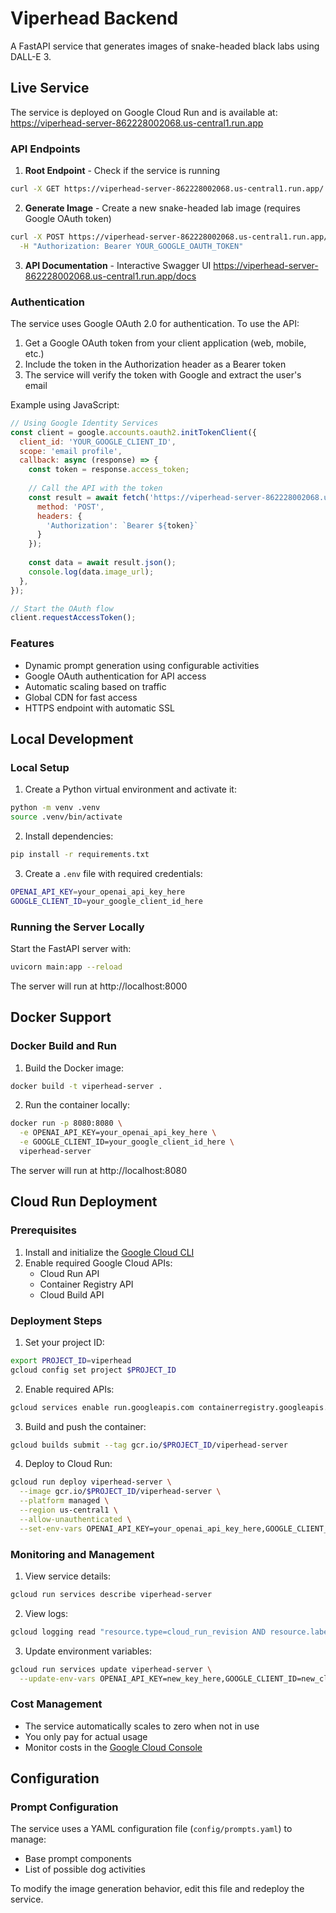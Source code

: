 # Viperhead Backend

A FastAPI service that generates images of snake-headed black labs using DALL-E 3.

## Live Service

The service is deployed on Google Cloud Run and is available at:
https://viperhead-server-862228002068.us-central1.run.app

### API Endpoints

1. **Root Endpoint** - Check if the service is running
```bash
curl -X GET https://viperhead-server-862228002068.us-central1.run.app/
```

2. **Generate Image** - Create a new snake-headed lab image (requires Google OAuth token)
```bash
curl -X POST https://viperhead-server-862228002068.us-central1.run.app/generate-image \
  -H "Authorization: Bearer YOUR_GOOGLE_OAUTH_TOKEN"
```

3. **API Documentation** - Interactive Swagger UI
https://viperhead-server-862228002068.us-central1.run.app/docs

### Authentication

The service uses Google OAuth 2.0 for authentication. To use the API:

1. Get a Google OAuth token from your client application (web, mobile, etc.)
2. Include the token in the Authorization header as a Bearer token
3. The service will verify the token with Google and extract the user's email

Example using JavaScript:
```javascript
// Using Google Identity Services
const client = google.accounts.oauth2.initTokenClient({
  client_id: 'YOUR_GOOGLE_CLIENT_ID',
  scope: 'email profile',
  callback: async (response) => {
    const token = response.access_token;
    
    // Call the API with the token
    const result = await fetch('https://viperhead-server-862228002068.us-central1.run.app/generate-image', {
      method: 'POST',
      headers: {
        'Authorization': `Bearer ${token}`
      }
    });
    
    const data = await result.json();
    console.log(data.image_url);
  },
});

// Start the OAuth flow
client.requestAccessToken();
```

### Features
- Dynamic prompt generation using configurable activities
- Google OAuth authentication for API access
- Automatic scaling based on traffic
- Global CDN for fast access
- HTTPS endpoint with automatic SSL

## Local Development

### Local Setup

1. Create a Python virtual environment and activate it:
```bash
python -m venv .venv
source .venv/bin/activate
```

2. Install dependencies:
```bash
pip install -r requirements.txt
```

3. Create a `.env` file with required credentials:
```bash
OPENAI_API_KEY=your_openai_api_key_here
GOOGLE_CLIENT_ID=your_google_client_id_here
```

### Running the Server Locally

Start the FastAPI server with:
```bash
uvicorn main:app --reload
```

The server will run at http://localhost:8000

## Docker Support

### Docker Build and Run

1. Build the Docker image:
```bash
docker build -t viperhead-server .
```

2. Run the container locally:
```bash
docker run -p 8080:8080 \
  -e OPENAI_API_KEY=your_openai_api_key_here \
  -e GOOGLE_CLIENT_ID=your_google_client_id_here \
  viperhead-server
```

The server will run at http://localhost:8080

## Cloud Run Deployment

### Prerequisites
1. Install and initialize the [Google Cloud CLI](https://cloud.google.com/sdk/docs/install)
2. Enable required Google Cloud APIs:
   - Cloud Run API
   - Container Registry API
   - Cloud Build API

### Deployment Steps

1. Set your project ID:
```bash
export PROJECT_ID=viperhead
gcloud config set project $PROJECT_ID
```

2. Enable required APIs:
```bash
gcloud services enable run.googleapis.com containerregistry.googleapis.com cloudbuild.googleapis.com
```

3. Build and push the container:
```bash
gcloud builds submit --tag gcr.io/$PROJECT_ID/viperhead-server
```

4. Deploy to Cloud Run:
```bash
gcloud run deploy viperhead-server \
  --image gcr.io/$PROJECT_ID/viperhead-server \
  --platform managed \
  --region us-central1 \
  --allow-unauthenticated \
  --set-env-vars OPENAI_API_KEY=your_openai_api_key_here,GOOGLE_CLIENT_ID=your_google_client_id_here
```

### Monitoring and Management

1. View service details:
```bash
gcloud run services describe viperhead-server
```

2. View logs:
```bash
gcloud logging read "resource.type=cloud_run_revision AND resource.labels.service_name=viperhead-server"
```

3. Update environment variables:
```bash
gcloud run services update viperhead-server \
  --update-env-vars OPENAI_API_KEY=new_key_here,GOOGLE_CLIENT_ID=new_client_id_here
```

### Cost Management
- The service automatically scales to zero when not in use
- You only pay for actual usage
- Monitor costs in the [Google Cloud Console](https://console.cloud.google.com/billing)

## Configuration

### Prompt Configuration
The service uses a YAML configuration file (`config/prompts.yaml`) to manage:
- Base prompt components
- List of possible dog activities

To modify the image generation behavior, edit this file and redeploy the service.

